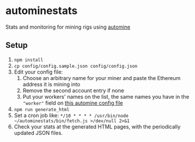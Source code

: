 # autominestats
Stats and monitoring for mining rigs using [automine](https://github.com/adetokunbo/automine)

## Setup
1. `npm install`
1. `cp config/config.sample.json config/config.json`
1. Edit your config file:
    1. Choose an arbitrary name for your miner and paste the Ethereum address it is mining into
    1. Remove the second account entry if none
    1. Put your workers' names on the list, the same names you have in the `"worker"` field on [this automine config file](https://github.com/adetokunbo/automine/blob/master/cfg/127.0.0.1.automine_config.sample.json)
1. `npm run generate_html`
1. Set a cron job like: `*/10 * * * * /usr/bin/node ~/autominestats/bin/fetch.js >/dev/null 2>&1`
1. Check your stats at the generated HTML pages, with the periodically updated JSON files.
